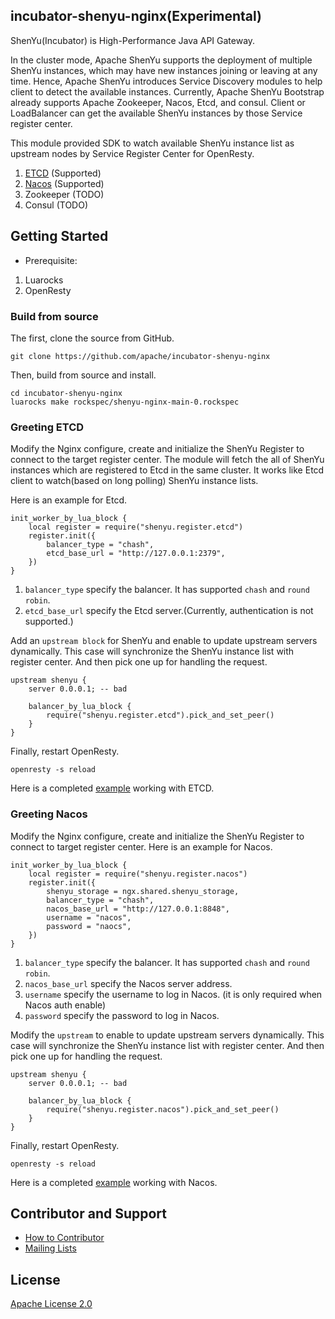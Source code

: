 incubator-shenyu-nginx(Experimental)
---

ShenYu(Incubator) is High-Performance Java API Gateway. 

In the cluster mode, Apache ShenYu supports the deployment of multiple ShenYu instances, which may have new instances joining or leaving at any time.
Hence, Apache ShenYu introduces Service Discovery modules to help client to detect the available instances. 
Currently, Apache ShenYu Bootstrap already supports Apache Zookeeper, Nacos, Etcd, and consul. Client or LoadBalancer can get the available ShenYu instances by those Service register center. 

This module provided SDK to watch available ShenYu instance list as upstream nodes by Service Register Center for OpenResty.
1. [ETCD](#greeting-etcd) (Supported)
2. [Nacos](#greeting-nacos) (Supported)
3. Zookeeper (TODO)
4. Consul (TODO)

## Getting Started

- Prerequisite:
1. Luarocks
2. OpenResty

### Build from source

The first, clone the source from GitHub.
```shell
git clone https://github.com/apache/incubator-shenyu-nginx
```

Then, build from source and install.
```shell
cd incubator-shenyu-nginx
luarocks make rockspec/shenyu-nginx-main-0.rockspec
```

### Greeting ETCD

Modify the Nginx configure, create and initialize the ShenYu Register to connect to the target register center. 
The module will fetch the all of ShenYu instances which are registered to Etcd in the same cluster.
It works like Etcd client to watch(based on long polling) ShenYu instance lists. 

Here is an example for Etcd.
```
init_worker_by_lua_block {
    local register = require("shenyu.register.etcd")
    register.init({
        balancer_type = "chash",
        etcd_base_url = "http://127.0.0.1:2379",
    })
}
```

1. `balancer_type` specify the balancer. It has supported `chash` and `round robin`.
2. `etcd_base_url` specify the Etcd server.(Currently, authentication is not supported.)

Add an `upstream block` for ShenYu and enable to update upstream servers dynamically. This case will synchronize the ShenYu instance list with register center. 
And then pick one up for handling the request.
```
upstream shenyu {
    server 0.0.0.1; -- bad 
    
    balancer_by_lua_block {
        require("shenyu.register.etcd").pick_and_set_peer()
    }
}
```

Finally, restart OpenResty.
```shell
openresty -s reload
```

Here is a completed [example](https://github.com/apache/incubator-shenyu-nginx/blob/main/example/etcd/nginx.conf) working with ETCD.

### Greeting Nacos

Modify the Nginx configure, create and initialize the ShenYu Register to connect to target register center.  Here is an example for Nacos.
```
init_worker_by_lua_block {
    local register = require("shenyu.register.nacos")
    register.init({
        shenyu_storage = ngx.shared.shenyu_storage,
        balancer_type = "chash",
        nacos_base_url = "http://127.0.0.1:8848",
        username = "nacos",
        password = "naocs",
    })
}
```

1. `balancer_type` specify the balancer. It has supported `chash` and `round robin`.
2. `nacos_base_url` specify the Nacos server address.
3. `username` specify the username to log in Nacos. (it is only required when Nacos auth enable)
4. `password` specify the password to log in Nacos.

Modify the `upstream` to enable to update upstream servers dynamically. This case will synchronize the ShenYu instance list with register center. 
And then pick one up for handling the request.
```
upstream shenyu {
    server 0.0.0.1; -- bad 
    
    balancer_by_lua_block {
        require("shenyu.register.nacos").pick_and_set_peer()
    }
}
```

Finally, restart OpenResty.
```shell
openresty -s reload
```

Here is a completed [example](https://github.com/apache/incubator-shenyu-nginx/blob/main/example/nacos/nginx.conf) working with Nacos.

## Contributor and Support

* [How to Contributor](https://shenyu.apache.org/community/contributor-guide)
* [Mailing Lists](mailto:dev@shenyu.apache.org)

## License

[Apache License 2.0](https://apache.org/licenses/LICENSE-2.0)
